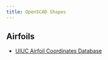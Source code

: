 ```yaml
---
title: OpenSCAD Shapes
---
```


## Airfoils

- [UIUC Airfoil Coordinates Database](http://chaaawa.com/airfoils/index.cgi)
